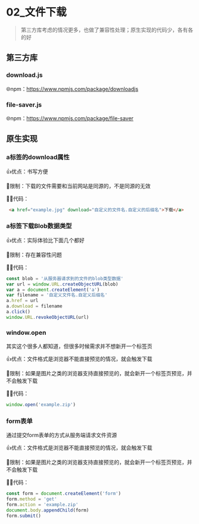 # 02_文件下载

> 第三方库考虑的情况更多，也做了兼容性处理；原生实现的代码少，各有各的好

## 第三方库

### download.js

🌐npm：https://www.npmjs.com/package/downloadjs

### file-saver.js

🌐npm：https://www.npmjs.com/package/file-saver


## 原生实现

### a标签的download属性

👍优点：书写方便

🚧限制：下载的文件需要和当前网站是同源的，不是同源的无效

👨‍💻代码：
```html
 <a href="example.jpg" download="自定义的文件名.自定义的后缀名">下载</a>
```

### a标签下载Blob数据类型

👍优点：实际体验比下面几个都好

🚧限制：存在兼容性问题

👨‍💻代码：
```js
const blob = '从服务器请求到的文件的blob类型数据'
var url = window.URL.createObjectURL(blob)
var a = document.createElement('a')
var filename = '自定义文件名.自定义后缀名'
a.href = url
a.download = filename
a.click()
window.URL.revokeObjectURL(url)
```


### window.open

其实这个很多人都知道，但很多时候需求并不想新开一个标签页

👍优点：文件格式是浏览器不能直接预览的情况，就会触发下载

🚧限制：如果是图片之类的浏览器支持直接预览的，就会新开一个标签页预览，并不会触发下载

👨‍💻代码：
```js
window.open('example.zip')
```

### form表单

通过提交form表单的方式从服务端请求文件资源

👍优点：文件格式是浏览器不能直接预览的情况，就会触发下载

🚧限制：如果是图片之类的浏览器支持直接预览的，就会新开一个标签页预览，并不会触发下载

👨‍💻代码：
```js
const form = document.createElement('form')
form.method = 'get'
form.action = 'example.zip'
document.body.appendChild(form)
form.submit()
```